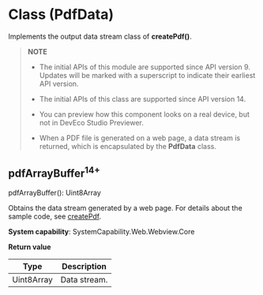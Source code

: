 # Class (PdfData)

Implements the output data stream class of **createPdf()**.

> **NOTE**
>
> - The initial APIs of this module are supported since API version 9. Updates will be marked with a superscript to indicate their earliest API version.
>
> - The initial APIs of this class are supported since API version 14.
>
> - You can preview how this component looks on a real device, but not in DevEco Studio Previewer.
>
> - When a PDF file is generated on a web page, a data stream is returned, which is encapsulated by the **PdfData** class.

## pdfArrayBuffer<sup>14+</sup>

pdfArrayBuffer(): Uint8Array

Obtains the data stream generated by a web page. For details about the sample code, see [createPdf](./arkts-apis-webview-WebviewController.md#createpdf14).

**System capability**: SystemCapability.Web.Webview.Core

**Return value**

| Type      | Description    |
| ---------- | -------- |
| Uint8Array | Data stream.|
